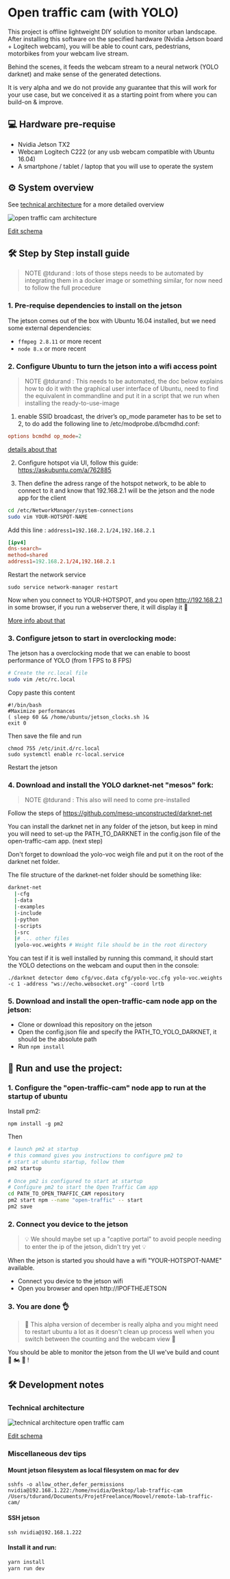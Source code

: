 # Open traffic cam (with YOLO)

This project is offline lightweight DIY solution to monitor urban landscape. After installing this software on the specified hardware (Nvidia Jetson board + Logitech webcam), you will be able to count cars, pedestrians, motorbikes from your webcam live stream.

Behind the scenes, it feeds the webcam stream to a neural network (YOLO darknet) and make sense of the generated detections.

It is very alpha and we do not provide any guarantee that this will work for your use case, but we conceived it as a starting point from where you can build-on & improve.

## 💻 Hardware pre-requise

- Nvidia Jetson TX2 
- Webcam Logitech C222 (or any usb webcam compatible with Ubuntu 16.04)
- A smartphone / tablet / laptop that you will use to operate the system

## ⚙ System overview

See [technical architecture](#technical-architecture) for a more detailed overview

![open traffic cam architecture](https://user-images.githubusercontent.com/533590/33759265-044eb90e-dc02-11e7-9533-9588f7f5c4a2.png)

[Edit schema](https://docs.google.com/drawings/d/1Pw3rsHGyj_owZUScRwBnZKb1IltA3f0R8yCmcdEbnr8/edit?usp=sharing)

## 🛠 Step by Step install guide

> NOTE @tdurand : lots of those steps needs to be automated by integrating them in a docker image or something similar, for now need to follow the full procedure

### 1. Pre-requise dependencies to install on the jetson

The jetson comes out of the box with Ubuntu 16.04 installed, but we need some external dependencies:

- `ffmpeg 2.8.11` or more recent
- `node 8.x` or more recent 

### 2. Configure Ubuntu to turn the jetson into a wifi access point

> NOTE @tdurand : This needs to be automated, the doc below explains how to do it with the graphical user interface of Ubuntu, need to find the equivalent in commandline and put it in a script that we run when installing the ready-to-use-image

1. enable SSID broadcast, the driver’s op_mode parameter has to be set to 2, to do add the following line to /etc/modprobe.d/bcmdhd.conf:

```conf
options bcmdhd op_mode=2
```

[details about that](https://devtalk.nvidia.com/default/topic/910608/jetson-tx1/setting-up-wifi-access-point-on-tx1/post/4786912/#4786912)

2.  Configure hotspot via UI, follow this guide: https://askubuntu.com/a/762885

3. Then define the adress range of the hotspot network, to be able to connect to it and know that 192.168.2.1 will be the jetson and the node app for the client

```bash
cd /etc/NetworkManager/system-connections
sudo vim YOUR-HOTSPOT-NAME
```

Add this line : `address1=192.168.2.1/24,192.168.2.1`

```conf
[ipv4]
dns-search=
method=shared
address1=192.168.2.1/24,192.168.2.1
```

Restart the network service

`sudo service network-manager restart`

Now when you connect to YOUR-HOTSPOT, and you open http://192.168.2.1  in some browser, if you run a webserver there, it will display it 🎉

[More info about that](https://askubuntu.com/a/910326)

### 3. Configure jetson to start in overclocking mode:

The jetson has a overclocking mode that we can enable to boost performance of YOLO (from 1 FPS to 8 FPS)

```bash
# Create the rc.local file
sudo vim /etc/rc.local
```

Copy paste this content

```
#!/bin/bash 
#Maximize performances 
( sleep 60 && /home/ubuntu/jetson_clocks.sh )&
exit 0
```

Then save the file and run

```
chmod 755 /etc/init.d/rc.local
sudo systemctl enable rc-local.service
```

Restart the jetson

### 4. Download and install the YOLO darknet-net "mesos" fork:

> NOTE @tdurand : This also will need to come pre-installed

Follow the steps of https://github.com/meso-unconstructed/darknet-net

You can install the darknet net in any folder of the jetson, but keep in mind you will need to set-up the PATH_TO_DARKNET in the config.json file of the open-traffic-cam app. (next step)

Don't forget to download the yolo-voc weigh file and put it on the root of the darknet net folder.

The file structure of the darknet-net folder should be something like:

```bash
darknet-net
  |-cfg
  |-data
  |-examples
  |-include
  |-python
  |-scripts
  |-src
  |# ... other files
  |yolo-voc.weights # Weight file should be in the root directory
```

You can test if it is well installed by running this command, it should start the YOLO detections on the webcam and ouput then in the console:

`./darknet detector demo cfg/voc.data cfg/yolo-voc.cfg yolo-voc.weights -c 1 -address "ws://echo.websocket.org" -coord lrtb`

### 5. Download and install the open-traffic-cam node app on the jetson:

- Clone or download this repository on the jetson
- Open the config.json file and specify the PATH_TO_YOLO_DARKNET, it should be the absolute path
- Run `npm install` 

## 🏁 Run and use the project:

### 1. Configure the "open-traffic-cam" node app to run at the startup of ubuntu

Install pm2:

```npm install -g pm2```

Then

```bash
# launch pm2 at startup
# this command gives you instructions to configure pm2 to 
# start at ubuntu startup, follow them
pm2 startup  
 
# Once pm2 is configured to start at startup
# Configure pm2 to start the Open Traffic Cam app
cd PATH_TO_OPEN_TRAFFIC_CAM repository
pm2 start npm --name "open-traffic" -- start
pm2 save
```

### 2. Connect you device to the jetson

> 💡 We should maybe set up a "captive portal" to avoid people needing to enter the ip of the jetson, didn't try yet 💡 

When the jetson is started you should have a wifi "YOUR-HOTSPOT-NAME" available.

- Connect you device to the jetson wifi
- Open you browser and open http://IPOFTHEJETSON

### 3. You are done 👌

> 🚨 This alpha version of december is really alpha and you might need to restart ubuntu a lot as it doesn't clean up process well when you switch between the counting and the webcam view 🚨

You should be able to monitor the jetson from the UI we've build and count 🚗 🏍 🚚 !  


## 🛠 Development notes

### Technical architecture

![technical architecture open traffic cam](https://user-images.githubusercontent.com/533590/33723806-ed836ace-db6d-11e7-9d7b-12b79e3bcbed.jpg)

[Edit schema](https://docs.google.com/drawings/d/1GCYcnQeGTiifmr3Hc77x6RjCs5RZhMvgIQZZP_Yzbs0/edit?usp=sharing)

### Miscellaneous dev tips

#### Mount jetson filesystem as local filesystem on mac for dev

`sshfs -o allow_other,defer_permissions nvidia@192.168.1.222:/home/nvidia/Desktop/lab-traffic-cam /Users/tdurand/Documents/ProjetFreelance/Moovel/remote-lab-traffic-cam/`

#### SSH jetson

`ssh nvidia@192.168.1.222`

#### Install it and run:

```bash
yarn install
yarn run dev
```
